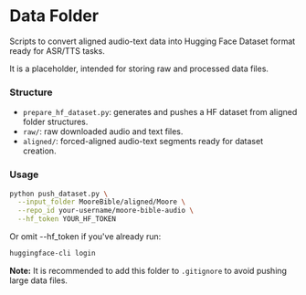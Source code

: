 # Data Folder
Scripts to convert aligned audio-text data into Hugging Face Dataset format ready for ASR/TTS tasks.

It is a placeholder, intended for storing raw and processed data files.


### Structure
- `prepare_hf_dataset.py`: generates and pushes a HF dataset from aligned folder structures.
- `raw/`: raw downloaded audio and text files.
- `aligned/`: forced-aligned audio-text segments ready for dataset creation.


### Usage
```bash
python push_dataset.py \
  --input_folder MooreBible/aligned/Moore \
  --repo_id your-username/moore-bible-audio \
  --hf_token YOUR_HF_TOKEN
```
Or omit --hf_token if you've already run:
```bash
huggingface-cli login
```

**Note:** It is recommended to add this folder to `.gitignore` to avoid pushing large data files.